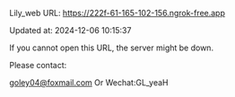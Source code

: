 Lily_web URL: https://222f-61-165-102-156.ngrok-free.app

Updated at: 2024-12-06 10:15:37

If you cannot open this URL, the server might be down.

Please contact: 

goley04@foxmail.com Or Wechat:GL_yeaH